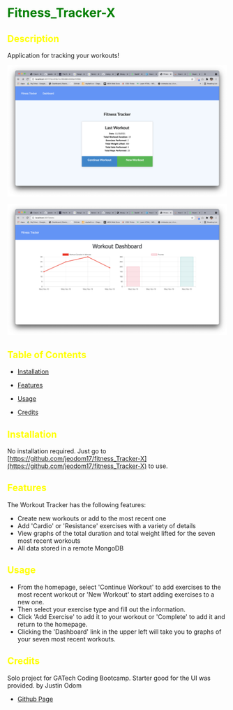 # Fitness_Tracker-X

<style>H1{color:Green;}</style>
<style>H2{color:Yellow;}</style>
<style>H3{color:Red;}</style>

## Description

Application for tracking your workouts!

![Screen Shot Fitness Tracker](./public/images/fitness-tracker-ss.png)

![Screen Shot Dashboard](./public/images/dashboard-ss.png)
## Table of Contents

- [Installation](#installation)

- [Features](#features)

- [Usage](#usage)

- [Credits](#credits)



## Installation

No installation required. Just go to [https://github.com/jeodom17/fitness_Tracker-X](https://github.com/jeodom17/fitness_Tracker-X) to use.

## Features

The Workout Tracker has the following features:

- Create new workouts or add to the most recent one
- Add 'Cardio' or 'Resistance' exercises with a variety of details
- View graphs of the total duration and total weight lifted for the seven most recent workouts
- All data stored in a remote MongoDB

## Usage

- From the homepage, select 'Continue Workout' to add exercises to the most recent workout or 'New Workout' to start adding exercises to a new one.
- Then select your exercise type and fill out the information.
- Click 'Add Exercise' to add it to your workout or 'Complete' to add it and return to the homepage.
- Clicking the 'Dashboard' link in the upper left will take you to graphs of your seven most recent workouts.

## Credits

Solo project for GATech Coding Bootcamp. Starter good for the UI was provided.
by Justin Odom

- [Github Page](https://github.com/jeodom17)



